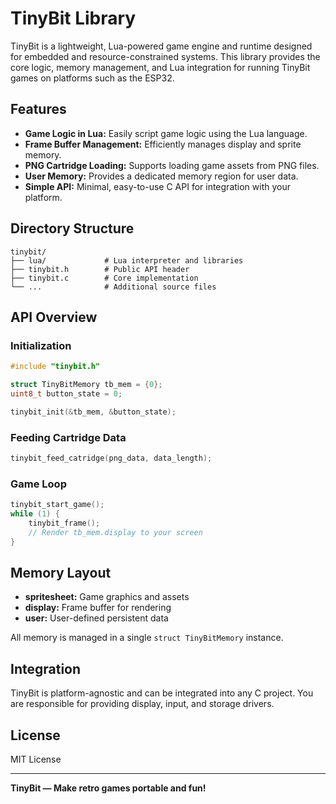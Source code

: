 # TinyBit Library

TinyBit is a lightweight, Lua-powered game engine and runtime designed for embedded and resource-constrained systems. This library provides the core logic, memory management, and Lua integration for running TinyBit games on platforms such as the ESP32.

## Features

- **Game Logic in Lua:** Easily script game logic using the Lua language.
- **Frame Buffer Management:** Efficiently manages display and sprite memory.
- **PNG Cartridge Loading:** Supports loading game assets from PNG files.
- **User Memory:** Provides a dedicated memory region for user data.
- **Simple API:** Minimal, easy-to-use C API for integration with your platform.

## Directory Structure

```
tinybit/
├── lua/             # Lua interpreter and libraries
├── tinybit.h        # Public API header
├── tinybit.c        # Core implementation
└── ...              # Additional source files
```

## API Overview

### Initialization

```c
#include "tinybit.h"

struct TinyBitMemory tb_mem = {0};
uint8_t button_state = 0;

tinybit_init(&tb_mem, &button_state);
```

### Feeding Cartridge Data

```c
tinybit_feed_catridge(png_data, data_length);
```

### Game Loop

```c
tinybit_start_game();
while (1) {
    tinybit_frame();
    // Render tb_mem.display to your screen
}
```

## Memory Layout

- **spritesheet:** Game graphics and assets
- **display:** Frame buffer for rendering
- **user:** User-defined persistent data

All memory is managed in a single `struct TinyBitMemory` instance.

## Integration

TinyBit is platform-agnostic and can be integrated into any C project. You are responsible for providing display, input, and storage drivers.

## License

MIT License

---

**TinyBit — Make retro games portable and fun!**